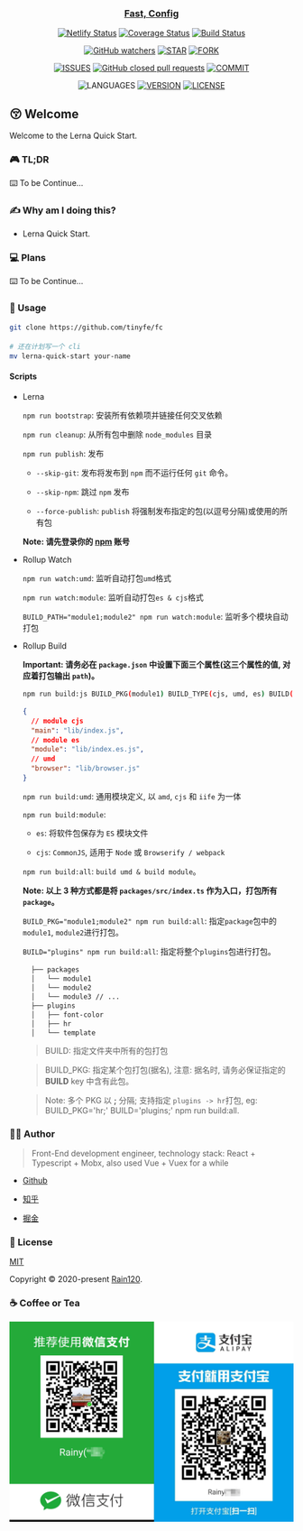 <h3 align="center">
  <a href="https://github.com/tinyfe/fc">Fast, Config</a>
</h3>

<div align="center">

[![Netlify Status](https://api.netlify.com/api/v1/badges/aa1cb15a-9a66-42df-ab3b-6cf8a607c9c4/deploy-status)](https://app.netlify.com/sites/lerna-quick-start/deploys) [![Coverage Status](https://coveralls.io/repos/github/Rain120/lerna-quick-start/badge.svg?branch=master)](https://coveralls.io/github/Rain120/lerna-quick-start?branch=master) [![Build Status](https://travis-ci.org/Rain120/lerna-quick-start.svg?branch=master)](https://travis-ci.org/Rain120/lerna-quick-start)

[![GitHub watchers](https://img.shields.io/github/watchers/rain120/lerna-quick-start?style=social)](https://github.com/tinyfe/fc/watchers)
[![STAR](https://img.shields.io/github/stars/rain120/lerna-quick-start?style=social)](https://github.com/tinyfe/fc/stargazers) [![FORK](https://img.shields.io/github/forks/rain120/lerna-quick-start?style=social)](https://github.com/tinyfe/fc/network/members)

[![ISSUES](https://img.shields.io/github/issues/rain120/lerna-quick-start?style=flat-square)](https://github.com/tinyfe/fc/issues) [![GitHub closed pull requests](https://img.shields.io/github/issues-pr-closed/rain120/lerna-quick-start?style=flat-square)](https://github.com/tinyfe/fc/pulls) [![COMMIT](https://img.shields.io/github/last-commit/rain120/lerna-quick-start?style=flat-square)](https://github.com/tinyfe/fc/commits/master)

<!-- [![TEST](https://github.com/tinyfe/fc/workflows/.github/workflows/test.yml/badge.svg)](https://github.com/tinyfe/fc/actions) -->

![LANGUAGES](https://img.shields.io/github/languages/top/rain120/lerna-quick-start?style=flat-square)
[![VERSION](https://img.shields.io/github/package-json/v/rain120/lerna-quick-start?style=flat-square)](https://github.com/tinyfe/fc/blob/master/package.json) [![LICENSE](https://img.shields.io/github/license/rain120/lerna-quick-start?style=flat-square)](https://github.com/tinyfe/fc/blob/master/LICENSE)

</div>

## 😚 Welcome

Welcome to the Lerna Quick Start.

### 🎮 TL;DR

⌨️ To be Continue...

### ✍ Why am I doing this?

- Lerna Quick Start.

### 💻 Plans

⌨️ To be Continue...

### 🔨 Usage

```sh
git clone https://github.com/tinyfe/fc

# 还在计划写一个 cli
mv lerna-quick-start your-name
```

#### Scripts

- Lerna

  `npm run bootstrap`: 安装所有依赖项并链接任何交叉依赖

  `npm run cleanup`: 从所有包中删除 `node_modules` 目录

  `npm run publish`: 发布

  - `--skip-git`: 发布将发布到 `npm` 而不运行任何 `git` 命令。

  - `--skip-npm`: 跳过 `npm` 发布

  - `--force-publish`: `publish` 将强制发布指定的包(以逗号分隔)或使用的所有包

  **Note: 请先登录你的 [npm](https://www.npmjs.com/) 账号**

- Rollup Watch

  `npm run watch:umd`: 监听自动打包`umd`格式

  `npm run watch:module`: 监听自动打包`es & cjs`格式

  `BUILD_PATH="module1;module2" npm run watch:module`: 监听多个模块自动打包

- Rollup Build

  **Important: 请务必在 `package.json` 中设置下面三个属性(这三个属性的值, 对应着打包输出 `path`)。**

  ```sh
  npm run build:js BUILD_PKG(module1) BUILD_TYPE(cjs, umd, es) BUILD(packages)
  ```

  ```json
  {
    // module cjs
    "main": "lib/index.js",
    // module es
    "module": "lib/index.es.js",
    // umd
    "browser": "lib/browser.js"
  }
  ```

  `npm run build:umd`: 通用模块定义, 以 `amd`, `cjs` 和 `iife` 为一体

  `npm run build:module`:

  - `es`: 将软件包保存为 `ES` 模块文件

  - `cjs`: `CommonJS`, 适用于 `Node` 或 `Browserify / webpack`

  `npm run build:all`: `build umd & build module`。

  **Note: 以上 3 种方式都是将 `packages/src/index.ts` 作为入口，打包所有 `package`。**

  `BUILD_PKG="module1;module2" npm run build:all`: 指定`package`包中的`module1`, `module2`进行打包。

  `BUILD="plugins" npm run build:all`: 指定将整个`plugins`包进行打包。

  ```
    ├── packages
    │   └── module1
    │   └── module2
    │   └── module3 // ...
    ├── plugins
    │   ├── font-color
    │   ├── hr
    │   └── template
  ```

  > BUILD: 指定文件夹中所有的包打包

  > BUILD_PKG: 指定某个包打包(据名), 注意: 据名时, 请务必保证指定的 **BUILD** key 中含有此包。

  > Note: 多个 PKG 以 **;** 分隔; 支持指定 `plugins -> hr`打包, eg: BUILD_PKG='hr;' BUILD='plugins;' npm run build:all.

### 👨‍🏭 Author

> Front-End development engineer, technology stack: React + Typescript + Mobx, also used Vue + Vuex for a while

- [Github](https://github.com/Rain120)

- [知乎](https://www.zhihu.com/people/yan-yang-nian-hua-120/activities)

- [掘金](https://juejin.im/user/57c616496be3ff00584f54db)

### 📝 License

[MIT](https://github.com/tinyfe/fc/blob/master/LICENSE)

Copyright © 2020-present [Rain120](https://github.com/Rain120).

### ☕ Coffee or Tea

![wechat-zhifubao-pay.png](./wechat-zhifubao-pay.png)
